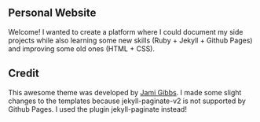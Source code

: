 ## Personal Website

Welcome! 
I wanted to create a platform where I could document my side projects while also learning some new skills (Ruby + Jekyll + Github Pages) and improving some old ones (HTML + CSS).

## Credit
This awesome theme was developed by [Jami Gibbs](https://github.com/jamigibbs/phantom).
I made some slight changes to the templates because jekyll-paginate-v2 is not supported by Github Pages. 
I used the plugin jekyll-paginate instead! 

